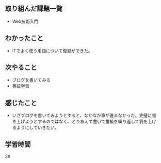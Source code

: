 ## 取り組んだ課題一覧
* Web技術入門
## わかったこと
* ITでよく使う用語について復習ができた。
## 次やること
* ブログを書いてみる
* 英語学習
## 感じたこと
* いざブログを書いてみようとすると、なかなか筆が進まなかった。完璧に書き上げようとするのではなく、とりあえず書いて推敲を繰り返して質を上げるようにしていきたい。
## 学習時間
3h